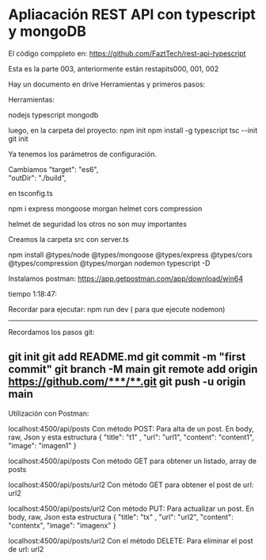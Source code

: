 # Apliacación REST API con typescript y mongoDB

El código comppleto en: https://github.com/FaztTech/rest-api-typescript


Esta es la parte 003, anteriormente están restapits000, 001, 002

Hay un documento en drive
Herramientas y primeros pasos:

Herramientas:

nodejs
typescript
mongodb

luego, en la carpeta del proyecto:
npm init
npm install -g typescript
tsc --init
git init

Ya tenemos los parámetros de configuración.

Cambiamos 
"target": "es6",  
"outDir": "./build",	

en tsconfig.ts

npm i express mongoose morgan helmet cors compression

helmet de seguridad los otros no son muy importantes

Creamos la carpeta src con server.ts

npm install @types/node @types/mongoose @types/express @types/cors @types/compression @types/morgan nodemon typescript -D


Instalamos postman:
https://app.getpostman.com/app/download/win64

tiempo 1:18:47:

Recordar para ejecutar:
npm run dev ( para que ejecute nodemon)

---

Recordamos los pasos git:


git init
git add README.md
git commit -m "first commit"
git branch -M main
git remote add origin https://github.com/***/**.git
git push -u origin main
---

Utilización con Postman:

localhost:4500/api/posts
Con método POST: 
Para alta de un post. En body, raw, Json y esta estructura
{ 
    "title": "t1" , 
    "url": "url1", 
    "content": "content1", 
    "image": "imagen1" 
}

localhost:4500/api/posts
Con método GET para obtener un listado, array de posts

localhost:4500/api/posts/url2
Con método GET para obtener el post de url: url2

localhost:4500/api/posts/url2
Con método PUT:
Para actualizar un post. En body, raw, Json esta estructura
{ 
    "title": "tx" , 
    "url": "url2", 
    "content": "contentx", 
    "image": "imagenx" 
}

localhost:4500/api/posts/url2
Con el método DELETE:
Para eliminar el post de url: url2




